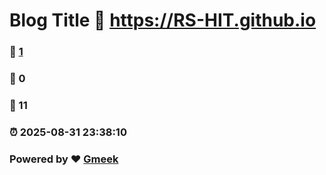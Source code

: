 # Blog Title :link: https://RS-HIT.github.io 
### :page_facing_up: [1](https://RS-HIT.github.io/tag.html) 
### :speech_balloon: 0 
### :hibiscus: 11 
### :alarm_clock: 2025-08-31 23:38:10 
### Powered by :heart: [Gmeek](https://github.com/Meekdai/Gmeek)
